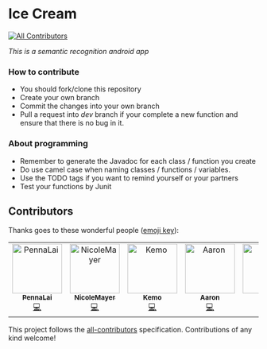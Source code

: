# Ice	Cream
[![All Contributors](https://img.shields.io/badge/all_contributors-5-orange.svg?style=flat-square)](#contributors)

*This is a semantic recognition android app*

### How to contribute

- You should fork/clone this repository 
- Create your own branch
- Commit the changes into your own branch 
- Pull a request into *dev* branch if your complete a new function and ensure that there is no bug in it.

### About programming

- Remember to generate the Javadoc for each class / function you create
- Do use camel case when naming classes / functions / variables.
- Use the TODO tags if you want to remind yourself or your partners
- Test your functions by Junit

## Contributors

Thanks goes to these wonderful people ([emoji key](https://allcontributors.org/docs/en/emoji-key)):

<!-- ALL-CONTRIBUTORS-LIST:START - Do not remove or modify this section -->
<!-- prettier-ignore -->
<table><tr><td align="center"><a href="https://github.com/PennaLai"><img src="https://avatars1.githubusercontent.com/u/29558750?v=4" width="100px;" alt="PennaLai"/><br /><sub><b>PennaLai</b></sub></a><br /><a href="https://github.com/PennaLai/IceCream/commits?author=PennaLai" title="Code">💻</a></td><td align="center"><a href="https://github.com/NicoleMayer"><img src="https://avatars2.githubusercontent.com/u/32037406?v=4" width="100px;" alt="NicoleMayer"/><br /><sub><b>NicoleMayer</b></sub></a><br /><a href="https://github.com/PennaLai/IceCream/commits?author=NicoleMayer" title="Code">💻</a></td><td align="center"><a href="https://www.kemo.tech"><img src="https://avatars3.githubusercontent.com/u/37008277?v=4" width="100px;" alt="Kemo"/><br /><sub><b>Kemo</b></sub></a><br /><a href="https://github.com/PennaLai/IceCream/commits?author=Kemo-Huang" title="Code">💻</a></td><td align="center"><a href="https://github.com/Airine"><img src="https://avatars2.githubusercontent.com/u/21023948?v=4" width="100px;" alt="Aaron"/><br /><sub><b>Aaron</b></sub></a><br /><a href="https://github.com/PennaLai/IceCream/commits?author=Airine" title="Code">💻</a></td><td align="center"><a href="https://github.com/yuyuBri"><img src="https://avatars1.githubusercontent.com/u/30828706?v=4" width="100px;" alt="yuyu"/><br /><sub><b>yuyu</b></sub></a><br /><a href="https://github.com/PennaLai/IceCream/commits?author=yuyuBri" title="Code">💻</a></td></tr></table>

<!-- ALL-CONTRIBUTORS-LIST:END -->

This project follows the [all-contributors](https://github.com/all-contributors/all-contributors) specification. Contributions of any kind welcome!